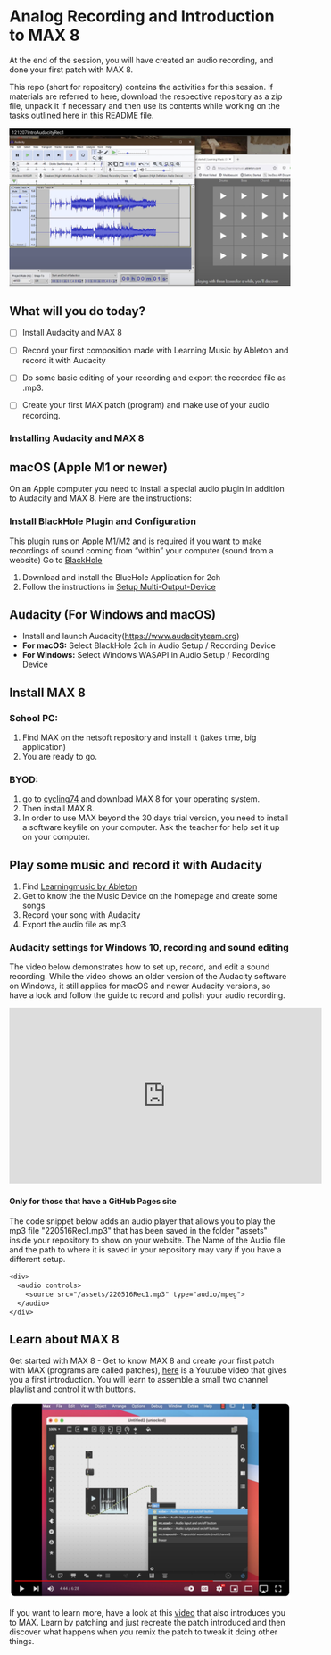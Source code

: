 # Analog Recording and Introduction to MAX 8

At the end of the session, you will have created an audio recording, and done your first patch with MAX 8.

This repo (short for repository) contains the activities for this session. If materials are referred to here, download the respective repository as a zip file, unpack it if necessary and then use its contents while working on the tasks outlined here in this README file.

![Audacity with Learning Music](/media/2024-01-09_07-57-54.png)

## What will you do today?

- [ ] Install Audacity and MAX 8
- [ ] Record your first composition made with Learning Music by Ableton and record it with Audacity
- [ ] Do some basic editing of your recording and export the recorded file as .mp3.
- [ ] Create your first MAX patch (program) and make use of your audio recording.


### Installing Audacity and MAX 8

## macOS (Apple M1 or newer)

On an Apple computer you need to install a special audio plugin in addition to Audacity and MAX 8. Here are the instructions:

### Install BlackHole Plugin and Configuration

This plugin runs on Apple M1/M2 and is required if you want to make recordings of sound coming from “within” your computer (sound from a website) Go to [BlackHole](https://github.com/ExistentialAudio/BlackHole)

1. Download and install the BlueHole Application for 2ch
2. Follow the instructions in [Setup Multi-Output-Device](https://github.com/ExistentialAudio/BlackHole/wiki/Multi-Output-Device)


## Audacity (For Windows and macOS)

- Install and launch Audacity(https://www.audacityteam.org)
- **For macOS:** Select BlackHole 2ch in Audio Setup / Recording Device
- **For Windows:** Select Windows WASAPI in Audio Setup / Recording Device


## Install MAX 8

### School PC: 
1. Find MAX on the netsoft repository and install it (takes time, big application)
2. You are ready to go.

### BYOD: 
1. go to [cycling74](https://cycling74.com/downloads) and download MAX 8 for your operating system.
2. Then install MAX 8.
3. In order to use MAX beyond the 30 days trial version, you need to install a software keyfile on your computer. Ask the teacher for help set it up on your computer.


## Play some music and record it with Audacity
1. Find [Learningmusic by Ableton](https://learningmusic.ableton.com/index.html)
2. Get to know the the Music Device on the homepage and create some songs
3. Record your song with Audacity
4. Export the audio file as mp3


### Audacity settings for Windows 10, recording and sound editing

The video below demonstrates how to set up, record, and edit a sound recording. While the video shows an older version of the Audacity software on Windows, it still applies for macOS and newer Audacity versions, so have a look and follow the guide to record and polish your audio recording.

<iframe width="560" height="315" src="https://www.youtube.com/embed/knL6uKBGyIg" title="YouTube video player" frameborder="0" allow="accelerometer; autoplay; clipboard-write; encrypted-media; gyroscope; picture-in-picture" allowfullscreen></iframe>


#### Only for those that have a GitHub Pages site

The code snippet below adds an audio player that allows you to play the mp3 file "220516Rec1.mp3" that has been saved in the folder "assets" inside your repository to show on your website. The Name of the Audio file and the path to where it is saved in your repository may vary if you have a different setup.

``` language=html
<div>
  <audio controls>
    <source src="/assets/220516Rec1.mp3" type="audio/mpeg">
  </audio>
</div>
```


## Learn about MAX 8

Get started with MAX 8 - Get to know MAX 8 and create your first patch with MAX (programs are called patches), [here](https://youtu.be/XQIWh4AnluI) is a Youtube video that gives you a first introduction. You will learn to assemble a small two channel playlist and control it with buttons.

![My first MAX Patch](/media/2024-01-09_08-59-21.png)

If you want to learn more, have a look at this [video](https://youtu.be/-4nZ6wnVdY8) that also introduces you to MAX. Learn by patching and just recreate the patch introduced and then discover what happens when you remix the patch to tweak it doing other things.
